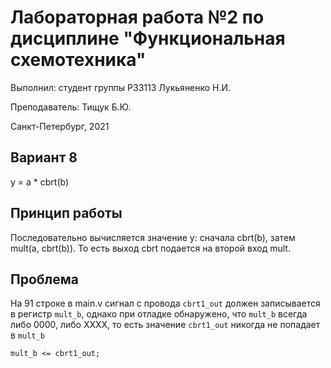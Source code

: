 # Лабораторная работа №2 по дисциплине "Функциональная схемотехника"
Выполнил: студент группы P33113 Лукьяненко Н.И.

Преподаватель: Тищук Б.Ю. 

Санкт-Петербург, 2021

## Вариант 8
y = a * cbrt(b)

## Принцип работы
Последовательно вычисляется значение y: сначала cbrt(b), затем mult(a, cbrt(b)). То есть выход cbrt подается на второй вход mult.

## Проблема
На 91 строке в main.v сигнал с провода `cbrt1_out` должен записывается в регистр `mult_b`, однако при отладке обнаружено, что `mult_b` всегда либо 0000, либо XXXX, то есть значение `cbrt1_out` никогда не попадает в `mult_b`

`mult_b <= cbrt1_out;`
